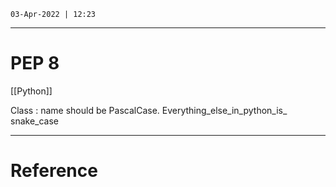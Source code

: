 `03-Apr-2022 | 12:23`

---
# PEP 8

[[Python]]

Class : name should be PascalCase. Everything_else_in_python_is_ snake_case


---
# Reference
